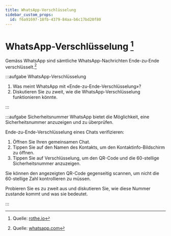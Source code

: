 ```yaml
---
title: WhatsApp-Verschlüsselung
sidebar_custom_props:
  id: f6a91697-18fb-4379-84aa-b6c17bd20f80
---
```



# WhatsApp-Verschlüsselung [^1]

Gemäss WhatsApp sind sämtliche WhatsApp-Nachrichten Ende-zu-Ende verschlüsselt.[^2]

:::aufgabe WhatsApp-Verschlüsselung
1. Was meint WhatsApp mit «Ende-zu-Ende-Verschlüsselung»?
2. Diskutieren Sie zu zweit, wie die WhatsApp-Verschlüsselung funktionieren könnte.

<Answer type="text" webKey="be104161-251e-43e3-841d-23861b4c79de" />
:::

:::aufgabe Sicherheitsnummer
WhatsApp bietet die Möglichkeit, eine Sicherheitsnummer anzuzeigen und zu überprüfen.

Ende-zu-Ende-Verschlüsselung eines Chats verifizieren:

1. Öffnen Sie Ihren gemeinsamen Chat.
2. Tippen Sie auf den Namen des Kontakts, um den Kontaktinfo-Bildschirm zu öffnen.
3. Tippen Sie auf Verschlüsselung, um den QR-Code und die 60-stellige Sicherheitsnummer anzuzeigen.

Sie können den angezeigten QR-Code gegenseitig scannen, um nicht die 60-stellige Zahl kontrollieren zu müssen.

Probieren Sie es zu zweit aus und diskutieren Sie, wie diese Nummer zustande kommt und was sie bedeutet.

<Answer type="text" webKey="71db4003-b108-4c34-bedd-ba6c182805cd" />

:::

[^1]: Quelle: [rothe.io](https://rothe.io/?b=crypto&p=549311)
[^2]: Quelle: [whatsapp.com](https://faq.whatsapp.com/general/security-and-privacy/end-to-end-encryption/?lang=de)

